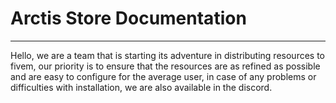 # Arctis Store Documentation

---

Hello, we are a team that is starting its adventure in distributing resources to fivem, our priority is to ensure that the resources are as refined as possible and are easy to configure for the average user, in case of any problems or difficulties with installation, we are also available in the discord.